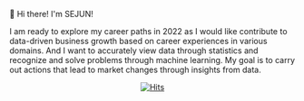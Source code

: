 👋 Hi there! I'm SEJUN!

I am ready to explore my career paths in 2022 as I would like contribute to data-driven business growth based on career experiences in various domains. And I want to accurately view data through statistics and recognize and solve problems through machine learning. My goal is to carry out actions that lead to market changes through insights from data.
<div align=center>

[![Hits](https://hits.seeyoufarm.com/api/count/incr/badge.svg?url=https%3A%2F%2Fgithub.com%2Fmittwoch09&count_bg=%2379C83D&title_bg=%23555555&icon=&icon_color=%23E7E7E7&title=hits&edge_flat=false)](https://hits.seeyoufarm.com)

</div>
